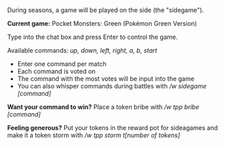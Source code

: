 During seasons, a game will be played on the side (the "sidegame").

**Current game:** Pocket Monsters: Green (Pokémon Green Version)

Type into the chat box and press Enter to control the game.

Available commands: *up, down, left, right, a, b, start*

* Enter one command per match
* Each command is voted on
* The command with the most votes will be input into the game
* You can also whisper commands during battles with */w sidegame [command]*

**Want your command to win?** Place a token bribe with */w tpp bribe [command]*

**Feeling generous?** Put your tokens in the reward pot for sideagames and make it a token storm with */w tpp storm t[number of tokens]*